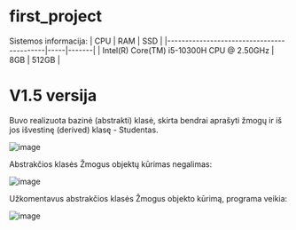 # first_project
Sistemos informacija:
| CPU                                       | RAM | SSD   | 
|-------------------------------------------|-----|-------|
| Intel(R) Core(TM) i5-10300H CPU @ 2.50GHz | 8GB | 512GB |

# V1.5 versija 
Buvo realizuota bazinė (abstrakti) klasė, skirta bendrai aprašyti žmogų ir iš jos išvestinę (derived) klasę - Studentas.

![image](https://github.com/makarlozenko/NAUJA_REPOZICIJA/assets/145557353/c91a7633-924a-4ac6-9621-d52cfb5869cd)

Abstrakčios klasės Žmogus objektų kūrimas negalimas:

![image](https://github.com/makarlozenko/NAUJA_REPOZICIJA/assets/145557353/5007049f-eccf-4a87-889e-a0de68c91ab4)

Užkomentavus abstrakčios klasės Žmogus objekto kūrimą, programa veikia:

![image](https://github.com/makarlozenko/NAUJA_REPOZICIJA/assets/145557353/34fe99e4-70ce-4e30-b308-7a1193309b27)









 









